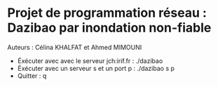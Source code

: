 # Projet de programmation réseau : Dazibao par inondation non-fiable
Auteurs : Célina KHALFAT et Ahmed MIMOUNI

- Éxécuter avec avec le serveur jch:irif.fr : ./dazibao 
- Éxécuter avec un serveur s et un port p : ./dazibao s p
- Quitter : q
